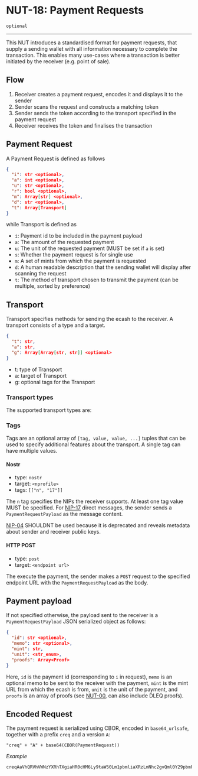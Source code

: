 # NUT-18: Payment Requests

`optional`

---

This NUT introduces a standardised format for payment requests, that supply a sending wallet with all information necessary to complete the transaction. This enables many use-cases where a transaction is better initiated by the receiver (e.g. point of sale).

## Flow

1. Receiver creates a payment request, encodes it and displays it to the sender
2. Sender scans the request and constructs a matching token
3. Sender sends the token according to the transport specified in the payment request
4. Receiver receives the token and finalises the transaction

## Payment Request

A Payment Request is defined as follows

```json
{
  "i": str <optional>,
  "a": int <optional>,
  "u": str <optional>,
  "r": bool <optional>,
  "m": Array[str] <optional>,
  "d": str <optional>,
  "t": Array[Transport]
}
```

while Transport is defined as

- `i`: Payment id to be included in the payment payload
- `a`: The amount of the requested payment
- `u`: The unit of the requested payment (MUST be set if `a` is set)
- `s`: Whether the payment request is for single use
- `m`: A set of mints from which the payment is requested
- `d`: A human readable description that the sending wallet will display after scanning the request
- `t`: The method of transport chosen to transmit the payment (can be multiple, sorted by preference)

## Transport

Transport specifies methods for sending the ecash to the receiver. A transport consists of a type and a target.

```json
{
  "t": str,
  "a": str,
  "g": Array[Array[str, str]] <optional>
}
```

- t: type of Transport
- a: target of Transport
- g: optional tags for the Transport

### Transport types

The supported transport types are:

### Tags

Tags are an optional array of `[tag, value, value, ...]` tuples that can be used to specify additional features about the transport. A single tag can have multiple values.

#### Nostr

- type: `nostr`
- target: `<nprofile>`
- tags: `[["n", "17"]]`

The `n` tag specifies the NIPs the receiver supports. At least one tag value MUST be specified. For [NIP-17](https://github.com/nostr-protocol/nips/blob/master/17.md) direct messages, the sender sends a `PaymentRequestPayload` as the message content.

[NIP-04](https://github.com/nostr-protocol/nips/blob/master/04.md) SHOULDNT be used because it is deprecated and reveals metadata about sender and receiver public keys.

#### HTTP POST

- type: `post`
- target: `<endpoint url>`

The execute the payment, the sender makes a `POST` request to the specified endpoint URL with the `PaymentRequestPayload` as the body.

## Payment payload

If not specified otherwise, the payload sent to the receiver is a `PaymentRequestPayload` JSON serialized object as follows:

```json
{
  "id": str <optional>,
  "memo": str <optional>,
  "mint": str,
  "unit": <str_enum>,
  "proofs": Array<Proof>
}
```

Here, `id` is the payment id (corresponding to `i` in request), `memo` is an optional memo to be sent to the receiver with the payment, `mint` is the mint URL from which the ecash is from, `unit` is the unit of the payment, and `proofs` is an array of proofs (see [NUT-00][00], can also include DLEQ proofs).

## Encoded Request

The payment request is serialized using CBOR, encoded in `base64_urlsafe`, together with a prefix `creq` and a version `A`:

`"creq" + "A" + base64(CBOR(PaymentRequest))`

_Example_

```sh
creqAaVhQRVhVWNzYXRhTXgiaHR0cHM6Ly9taW50Lm1pbmliaXRzLmNhc2gvQml0Y29pbmFEeCNQbGVzYXNlIHBheSB0aGUgdmVyeSBmaXJzdCBjYXNodSBwcmFUgaJhVGVub3N0cmJUYXhGbnByb2ZpbGUxcXFzZG11cDZlMno2bWNwZXVlNno2a2wwOGhlNDloY2VuNXhucmMzdG5wdncwbWRndGplbWgwc3V4YTBrag
```

[00]: 00.md
